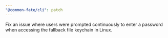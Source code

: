 ```yaml
---
"@common-fate/cli": patch
---
```


Fix an issue where users were prompted continuously to enter a password when accessing the fallback file keychain in Linux.
